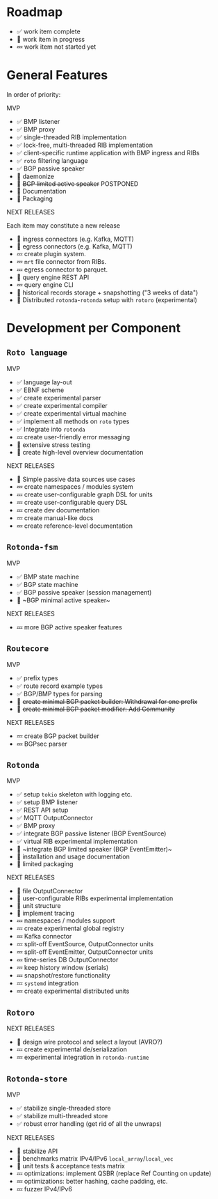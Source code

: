 
Roadmap
=======

- ✅ work item complete
- 🦀 work item in progress
- 💤 work item not started yet

General Features
================

In order of priority:

MVP

- ✅ BMP listener
- ✅ BMP proxy
- ✅ single-threaded RIB implementation
- ✅ lock-free, multi-threaded RIB implementation
- ✅ client-specific runtime application with BMP ingress and RIBs
- ✅ `roto` filtering language
- ✅ BGP passive speaker
- 🦀 daemonize
- 🦀 ~~BGP limited active speaker~~ POSTPONED
- 🦀 Documentation
- 🦀 Packaging

NEXT RELEASES

Each item may constitute a new release

- 🦀 ingress connectors (e.g. Kafka, MQTT)
- 🦀 egress connectors (e.g. Kafka, MQTT)
- 💤 create plugin system.
- 💤 `mrt` file connector from RIBs.
- 💤 egress connector to parquet.
- 🦀 query engine REST API
- 💤 query engine CLI
- 🦀 historical records storage + snapshotting ("3 weeks of data")
- 🦀 Distributed `rotonda`-`rotonda` setup with `rotoro` (experimental)


Development per Component
=========================


## `Roto language`

MVP

- ✅ language lay-out
- ✅ EBNF scheme
- ✅ create experimental parser
- ✅ create experimental compiler
- ✅ create experimental virtual machine
- ✅ implement all methods on `roto` types
- ✅ Integrate into `rotonda`
- 💤 create user-friendly error messaging
- 🦀 extensive stress testing
- 🦀 create high-level overview documentation

NEXT RELEASES

- 🦀 Simple passive data sources use cases
- 💤 create namespaces / modules system
- 💤 create user-configurable graph DSL for units
- 💤 create user-configurable query DSL
- 💤 create dev documentation
- 💤 create manual-like docs
- 💤 create reference-level documentation 


## `Rotonda-fsm`

MVP

- ✅ BMP state machine
- ✅ BGP state machine
- ✅ BGP passive speaker (session management)
- 🦀 ~BGP minimal active speaker~

NEXT RELEASES

- 💤 more BGP active speaker features


## `Routecore`

MVP

- ✅ prefix types
- ✅ route record example types
- ✅ BGP/BMP types for parsing
- 🦀 ~~create minimal BGP packet builder: Withdrawal for one prefix~~
- 🦀 ~~create minimal BGP packet modifier: Add Community~~

NEXT RELEASES

- 💤 create BGP packet builder
- 💤 BGPsec parser


## `Rotonda`

MVP

- ✅ setup `tokio` skeleton with logging etc.
- ✅ setup BMP listener
- ✅ REST API setup
- ✅ MQTT OutputConnector
- ✅ BMP proxy
- ✅ integrate BGP passive listener (BGP EventSource)
- ✅ virtual RIB experimental implementation
- 🦀 ~integrate BGP limited speaker (BGP EventEmitter)~
- 🦀 installation and usage documentation 
- 🦀 limited packaging

NEXT RELEASES

- 🦀 file OutputConnector
- 🦀 user-configurable RIBs experimental implementation
- 🦀 unit structure
- 🦀 implement tracing
- 💤 namespaces / modules support
- 💤 create experimental global registry
- 💤 Kafka connector
- 💤 split-off EventSource, OutputConnector units
- 💤 split-off EventEmitter, OutputConnector units
- 💤 time-series DB OutputConnector
- 💤 keep history window (serials)
- 💤 snapshot/restore functionality
- 💤 `systemd` integration
- 💤 create experimental distributed units


## `Rotoro`

NEXT RELEASES

- 🦀 design wire protocol and select a layout (AVRO?)
- 💤 create experimental de/serialization
- 💤 experimental integration in `rotonda-runtime`


## `Rotonda-store`

MVP

- ✅ stabilize single-threaded store
- ✅ stabilize multi-threaded store
- ✅ robust error handling (get rid of all the unwraps)

NEXT RELEASES

- 🦀 stabilize API
- 🦀 benchmarks matrix IPv4/IPv6 `local_array`/`local_vec`
- 🦀 unit tests & acceptance tests matrix
- 💤 optimizations: implement QSBR (replace Ref Counting on update)
- 💤 optimizations: better hashing, cache padding, etc.
- 💤 fuzzer IPv4/IPv6
